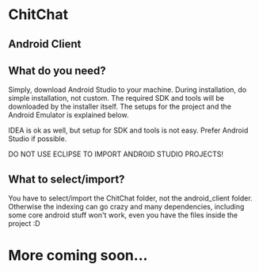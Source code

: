 # ChitChat

## Android Client

## What do you need?
Simply, download Android Studio to your machine. During installation, do simple installation, not custom. The required SDK and tools will be downloaded by the installer itself. The setups for the project and the Android Emulator is explained below.

IDEA is ok as well, but setup for SDK and tools is not easy. Prefer Android Studio if possible.

DO NOT USE ECLIPSE TO IMPORT ANDROID STUDIO PROJECTS!

## What to select/import?
You have to select/import the ChitChat folder, not the android_client folder. Otherwise the indexing can go crazy and many dependencies, including some core android stuff won't work, even you have the files inside the project :D

# More coming soon...


